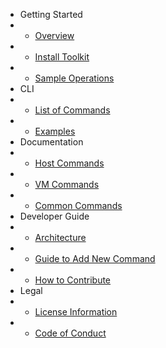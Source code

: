 * Getting Started
* * [Overview](/#overview "Getting started")
* * [Install Toolkit](install.md "Install the toolkit")
* * [Sample Operations](sample-operations.md "Sample operations")
* CLI
* * [List of Commands](commands.md "All available commands")
* * [Examples](example.md "Use Case")
* Documentation
* * [Host Commands](host-commands.md "Host Commands")
* * [VM Commands](vm-commands.md "VM Commands")
* * [Common Commands](common-commands.md "Common Commands")
* Developer Guide
* * [Architecture]()
* * [Guide to Add New Command](how-to-add.md "Add New Command")
* * [How to Contribute](contribute.md "Contribute")
* Legal
* * [License Information](license.md "License Information")
* * [Code of Conduct](code-of-conduct.md "Code of Conduct")
